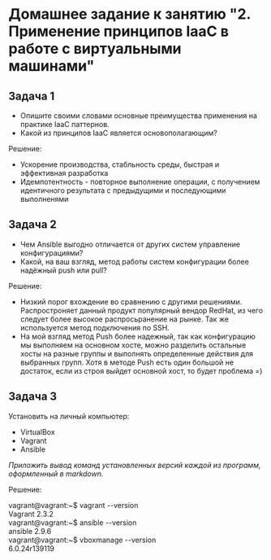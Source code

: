 
# Домашнее задание к занятию "2. Применение принципов IaaC в работе с виртуальными машинами"

## Задача 1

- Опишите своими словами основные преимущества применения на практике IaaC паттернов.
- Какой из принципов IaaC является основополагающим?

Решение:  
- Ускорение производства, стабльность среды, быстрая и эффективная разработка  
- Идемпотентность - повторное выполнение операции, с получением идентичного результата с предыдущими и последующими выполненями

## Задача 2

- Чем Ansible выгодно отличается от других систем управление конфигурациями?
- Какой, на ваш взгляд, метод работы систем конфигурации более надёжный push или pull?

Решение:  
- Низкий порог вхождение во сравнению с другими решениями. Распростроняет данный продукт популярный вендор RedHat, из чего следует более высокое распросьранение на рынке. Так же используется метод подключения по SSH.
- На мой взгляд метод Push более надежный, так как конфигурацию мы выполняем на основном хосте, можно разделить остальные хосты на разные группы и выполнять определенные действия для выбранных групп. Хотя в методе Push есть один большой не достаток, если из строя выйдет основной хост, то будет проблема =)
## Задача 3

Установить на личный компьютер:

- VirtualBox
- Vagrant
- Ansible

*Приложить вывод команд установленных версий каждой из программ, оформленный в markdown.*

Решение:

vagrant@vagrant:~$ vagrant --version  
Vagrant 2.3.2  
vagrant@vagrant:~$ ansible --version  
ansible 2.9.6  
vagrant@vagrant:~$ vboxmanage --version   
6.0.24r139119  
